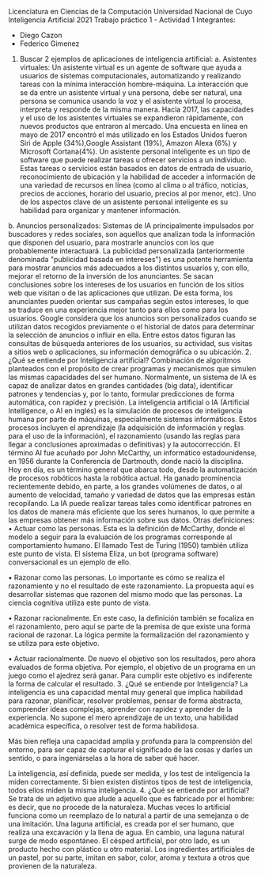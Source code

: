 Licenciatura en Ciencias de la Computación
Universidad Nacional de Cuyo
Inteligencia Artificial 2021
Trabajo práctico 1 - Actividad 1
Integrantes: 
- Diego Cazon
- Federico Gimenez

1.	Buscar 2 ejemplos de aplicaciones de inteligencia artificial:
a.	Asistentes virtuales: Un asistente virtual es un agente de software que ayuda a usuarios de sistemas computacionales, automatizando y realizando tareas con la mínima interacción hombre-máquina. La interacción que se da entre un asistente virtual y una persona, debe ser natural, una persona se comunica usando la voz y el asistente virtual lo procesa, interpreta y responde de la misma manera. Hacia 2017, las capacidades y el uso de los asistentes virtuales se expandieron rápidamente, con nuevos productos que entraron al mercado. Una encuesta en línea en mayo de 2017 encontró el más utilizado en los Estados Unidos fueron Siri de Apple (34%),Google Assistant (19%), Amazon Alexa (6%) y Microsoft Cortana(4%).  Un asistente personal inteligente es un tipo de software que puede realizar tareas u ofrecer servicios a un individuo. Estas tareas o servicios están basados en datos de entrada de usuario, reconocimiento de ubicación y la habilidad de acceder a información de una variedad de recursos en línea (como al clima o al tráfico, noticias, precios de acciones, horario del usuario, precios al por menor, etc). Uno de los aspectos clave de un asistente personal inteligente es su habilidad para organizar y mantener información.

b.	Anuncios personalizados: Sistemas de IA principalmente impulsados por buscadores y redes sociales, son aquellos que analizan toda la información que disponen del usuario, para mostrarle anuncios con los que probablemente interactuará. La publicidad personalizada (anteriormente denominada "publicidad basada en intereses") es una potente herramienta para mostrar anuncios más adecuados a los distintos usuarios y, con ello, mejorar el retorno de la inversión de los anunciantes. Se sacan conclusiones sobre los intereses de los usuarios en función de los sitios web que visitan o de las aplicaciones que utilizan. De esta forma, los anunciantes pueden orientar sus campañas según estos intereses, lo que se traduce en una experiencia mejor tanto para ellos como para los usuarios. Google considera que los anuncios son personalizados cuando se utilizan datos recogidos previamente o el historial de datos para determinar la selección de anuncios o influir en ella. Entre estos datos figuran las consultas de búsqueda anteriores de los usuarios, su actividad, sus visitas a sitios web o aplicaciones, su información demográfica o su ubicación.
2.	¿Qué se entiende por Inteligencia artificial?
Combinación de algoritmos planteados con el propósito de crear programas y mecanismos que simulen las mismas capacidades del ser humano. Normalmente, un sistema de IA es capaz de analizar datos en grandes cantidades (big data), identificar patrones y tendencias y, por lo tanto, formular predicciones de forma automática, con rapidez y precisión.
La inteligencia artificial o IA (Artificial Intelligence, o AI en inglés) es la simulación de procesos de inteligencia humana por parte de máquinas, especialmente sistemas informáticos. Estos procesos incluyen el aprendizaje (la adquisición de información y reglas para el uso de la información), el razonamiento (usando las reglas para llegar a conclusiones aproximadas o definitivas) y la autocorrección. El término AI fue acuñado por John McCarthy, un informático estadounidense, en 1956 durante la Conferencia de Dartmouth, donde nació la disciplina. Hoy en día, es un término general que abarca todo, desde la automatización de procesos robóticos hasta la robótica actual. Ha ganado prominencia recientemente debido, en parte, a los grandes volúmenes de datos, o al aumento de velocidad, tamaño y variedad de datos que las empresas están recopilando. La IA puede realizar tareas tales como identificar patrones en los datos de manera más eficiente que los seres humanos, lo que permite a las empresas obtener más información sobre sus datos.
Otras definiciones:
•	Actuar como las personas. Esta es la definición de McCarthy, donde el modelo a seguir para la evaluación de los programas corresponde al comportamiento humano. El llamado Test de Turing (1950) también utiliza este punto de vista. El sistema Eliza, un bot (programa software) conversacional es un ejemplo de ello.

•	Razonar como las personas. Lo importante es cómo se realiza el razonamiento y no el resultado de este razonamiento. La propuesta aquí es desarrollar sistemas que razonen del mismo modo que las personas. La ciencia cognitiva utiliza este punto de vista.

•	Razonar racionalmente. En este caso, la definición también se focaliza en el razonamiento, pero aquí se parte de la premisa de que existe una forma racional de razonar. La lógica permite la formalización del razonamiento y se utiliza para este objetivo.

•	Actuar racionalmente. De nuevo el objetivo son los resultados, pero ahora evaluados de forma objetiva. Por ejemplo, el objetivo de un programa en un juego como el ajedrez será ganar. Para cumplir este objetivo es indiferente la forma de calcular el resultado.
3.	¿Qué se entiende por Inteligencia?
La inteligencia es una capacidad mental muy general que implica habilidad para razonar, planificar, resolver problemas, pensar de forma abstracta, comprender ideas complejas, aprender con rapidez y aprender de la experiencia.
No supone el mero aprendizaje de un texto, una habilidad académica específica, o resolver test de forma habilidosa.

Más bien refleja una capacidad amplia y profunda para la comprensión del entorno, para ser capaz de capturar el significado de las cosas y darles un sentido, o para ingeniárselas a la hora de saber qué hacer.

La inteligencia, así definida, puede ser medida, y los test de inteligencia la miden correctamente. Si bien existen distintos tipos de test de inteligencia, todos ellos miden la misma inteligencia.
4.	¿Qué se entiende por artificial? 
Se trata de un adjetivo que alude a aquello que es fabricado por el hombre: es decir, que no procede de la naturaleza. Muchas veces lo artificial funciona como un reemplazo de lo natural a partir de una semejanza o de una imitación. Una laguna artificial, es creada por el ser humano, que realiza una excavación y la llena de agua. En cambio, una laguna natural surge de modo espontáneo. El césped artificial, por otro lado, es un producto hecho con plástico u otro material. Los ingredientes artificiales de un pastel, por su parte, imitan en sabor, color, aroma y textura a otros que provienen de la naturaleza.


